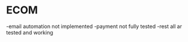 # ECOM
-email automation not implemented
-payment not fully tested
-rest all ar tested and working


